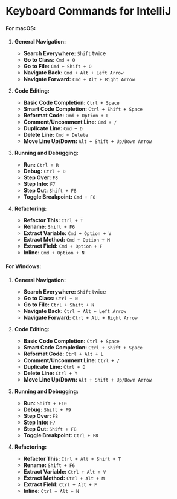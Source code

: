 # Keyboard Commands for IntelliJ 

#### For macOS:

1. **General Navigation:**
   - **Search Everywhere:** `Shift` twice
   - **Go to Class:** `Cmd + O`
   - **Go to File:** `Cmd + Shift + O`
   - **Navigate Back:** `Cmd + Alt + Left Arrow`
   - **Navigate Forward:** `Cmd + Alt + Right Arrow`

2. **Code Editing:**
   - **Basic Code Completion:** `Ctrl + Space`
   - **Smart Code Completion:** `Ctrl + Shift + Space`
   - **Reformat Code:** `Cmd + Option + L`
   - **Comment/Uncomment Line:** `Cmd + /`
   - **Duplicate Line:** `Cmd + D`
   - **Delete Line:** `Cmd + Delete`
   - **Move Line Up/Down:** `Alt + Shift + Up/Down Arrow`

3. **Running and Debugging:**
   - **Run:** `Ctrl + R`
   - **Debug:** `Ctrl + D`
   - **Step Over:** `F8`
   - **Step Into:** `F7`
   - **Step Out:** `Shift + F8`
   - **Toggle Breakpoint:** `Cmd + F8`

4. **Refactoring:**
   - **Refactor This:** `Ctrl + T`
   - **Rename:** `Shift + F6`
   - **Extract Variable:** `Cmd + Option + V`
   - **Extract Method:** `Cmd + Option + M`
   - **Extract Field:** `Cmd + Option + F`
   - **Inline:** `Cmd + Option + N`

#### For Windows:

1. **General Navigation:**
   - **Search Everywhere:** `Shift` twice
   - **Go to Class:** `Ctrl + N`
   - **Go to File:** `Ctrl + Shift + N`
   - **Navigate Back:** `Ctrl + Alt + Left Arrow`
   - **Navigate Forward:** `Ctrl + Alt + Right Arrow`

2. **Code Editing:**
   - **Basic Code Completion:** `Ctrl + Space`
   - **Smart Code Completion:** `Ctrl + Shift + Space`
   - **Reformat Code:** `Ctrl + Alt + L`
   - **Comment/Uncomment Line:** `Ctrl + /`
   - **Duplicate Line:** `Ctrl + D`
   - **Delete Line:** `Ctrl + Y`
   - **Move Line Up/Down:** `Alt + Shift + Up/Down Arrow`

3. **Running and Debugging:**
   - **Run:** `Shift + F10`
   - **Debug:** `Shift + F9`
   - **Step Over:** `F8`
   - **Step Into:** `F7`
   - **Step Out:** `Shift + F8`
   - **Toggle Breakpoint:** `Ctrl + F8`

4. **Refactoring:**
   - **Refactor This:** `Ctrl + Alt + Shift + T`
   - **Rename:** `Shift + F6`
   - **Extract Variable:** `Ctrl + Alt + V`
   - **Extract Method:** `Ctrl + Alt + M`
   - **Extract Field:** `Ctrl + Alt + F`
   - **Inline:** `Ctrl + Alt + N`
